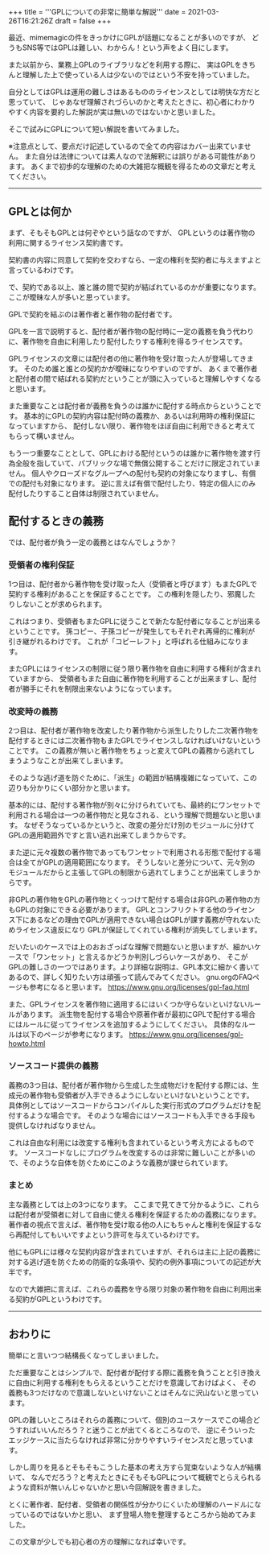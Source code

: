 +++
title = '''GPLについての非常に簡単な解説'''
date = 2021-03-26T16:21:26Z
draft = false
+++

最近、mimemagicの件をきっかけにGPLが話題になることが多いのですが、
どうもSNS等ではGPLは難しい、わからん！という声をよく目にします。

また以前から、業務上GPLのライブラリなどを利用する際に、
実はGPLをきちんと理解した上で使っている人は少ないのではという不安を持っていました。

自分としてはGPLは運用の難しさはあるもののライセンスとしては明快な方だと思っていて、
じゃあなぜ理解されづらいのかと考えたときに、初心者にわかりやすく内容を要約した解説が実は無いのではないかと思いました。

そこで試みにGPLについて短い解説を書いてみました。

※注意点として、要点だけ記述しているので全ての内容はカバー出来ていません。
また自分は法律については素人なので法解釈には誤りがある可能性があります。
あくまで初歩的な理解のための大雑把な概観を得るための文章だと考えてください。

------
## GPLとは何か

まず、そもそもGPLとは何ぞやという話なのですが、
GPLというのは著作物の利用に関するライセンス契約書です。

契約書の内容に同意して契約を交わすなら、一定の権利を契約者に与えますよと言っているわけです。

で、契約である以上、誰と誰の間で契約が結ばれているのかが重要になります。
ここが曖昧な人が多いと思っています。

GPLで契約を結ぶのは著作者と著作物の配付者です。

GPLを一言で説明すると、配付者が著作物の配付時に一定の義務を負う代わりに、著作物を自由に利用したり配付したりする権利を得るライセンスです。

GPLライセンスの文章には配付者の他に著作物を受け取った人が登場してきます。
そのため誰と誰との契約かが曖昧になりやすいのですが、
あくまで著作者と配付者の間で結ばれる契約だということが頭に入っていると理解しやすくなると思います。

また重要なことは配付者が義務を負うのは誰かに配付する時点からということです。
基本的にGPLの契約内容は配付時の義務か、あるいは利用時の権利保証になっていますから、
配付しない限り、著作物をほぼ自由に利用できると考えてもらって構いません。

もう一つ重要なこととして、GPLにおける配付というのは誰かに著作物を渡す行為全般を指していて、パブリックな場で無償公開することだけに限定されていません。
個人やクローズドなグループへの配付も契約の対象になりますし、有償での配付も対象になります。
逆に言えば有償で配付したり、特定の個人にのみ配付したりすること自体は制限されていません。

## 配付するときの義務
では、配付者が負う一定の義務とはなんでしょうか？

### 受領者の権利保証
1つ目は、配付者から著作物を受け取った人（受領者と呼びます）もまたGPLで契約する権利があることを保証することです。
この権利を隠したり、邪魔したりしないことが求められます。

これはつまり、受領者もまたGPLに従うことで新たな配付者になることが出来るということです。
孫コピー、子孫コピーが発生してもそれぞれ再帰的に権利が引き継がれるわけです。
これが「コピーレフト」と呼ばれる仕組みになります。

またGPLにはライセンスの制限に従う限り著作物を自由に利用する権利が含まれていますから、
受領者もまた自由に著作物を利用することが出来ますし、配付者が勝手にそれを制限出来ないようになっています。

### 改変時の義務
2つ目は、配付者が著作物を改変したり著作物から派生したりした二次著作物を配付するときには二次著作物もまたGPLでライセンスしなければいけないということです。
この義務が無いと著作物をちょっと変えてGPLの義務から逃れてしまうようなことが出来てしまいます。

そのような逃げ道を防ぐために、「派生」の範囲が結構複雑になっていて、この辺りも分かりにくい部分かと思います。

基本的には、配付する著作物が別々に分けられていても、最終的にワンセットで利用される場合は一つの著作物だと見なされる、という理解で問題ないと思います。
なぜそうなっているかというと、改変の差分だけ別のモジュールに分けてGPLの適用範囲外ですと言い逃れ出来てしまうからです。

また逆に元々複数の著作物であってもワンセットで利用される形態で配付する場合は全てがGPLの適用範囲になります。
そうしないと差分について、元々別のモジュールだからと主張してGPLの制限から逃れてしまうことが出来てしまうからです。

非GPLの著作物をGPLの著作物とくっつけて配付する場合は非GPLの著作物の方もGPLの対象にできる必要があります。
GPLとコンフリクトする他のライセンス下にあるなどの理由でGPLが適用できない場合はGPLが課す義務が守れないためライセンス違反になり
GPLが保証してくれている権利が消失してしまいます。

だいたいのケースでは上のおおざっぱな理解で問題ないと思いますが、細かいケースで「ワンセット」と言えるかどうか判別しづらいケースがあり、
そこがGPLの難しさの一つではあります。より詳細な説明は、GPL本文に細かく書いてあるので、詳しく知りたい方は頑張って読んでみてください。
gnu.orgのFAQページも参考になると思います。
https://www.gnu.org/licenses/gpl-faq.html

また、GPLライセンスを著作物に適用するにはいくつか守らないといけないルールがあります。
派生物を配付する場合や原著作者が最初にGPLで配付する場合にはルールに従ってライセンスを追加するようにしてください。
具体的なルールは以下のページが参考になります。
https://www.gnu.org/licenses/gpl-howto.html

### ソースコード提供の義務
義務の3つ目は、配付者が著作物から生成した生成物だけを配付する際には、生成元の著作物も受領者が入手できるようにしないといけないということです。
具体例としてはソースコードからコンパイルした実行形式のプログラムだけを配付するような場合です。
そのような場合にはソースコードも入手できる手段も提供しなければなりません。

これは自由な利用には改変する権利も含まれているという考え方によるものです。
ソースコードなしにプログラムを改変するのは非常に難しいことが多いので、そのような自体を防ぐためにこのような義務が課せられています。

### まとめ
主な義務としては上の3つになります。
ここまで見てきて分かるように、これらは配付者が受領者に対して自由に使える権利を保証するための義務になります。
著作者の視点で言えば、著作物を受け取る他の人にもちゃんと権利を保証するなら再配付してもいいですよという許可を与えているわけです。

他にもGPLには様々な契約内容が含まれていますが、それらは主に上記の義務に対する逃げ道を防ぐための防衛的な条項や、契約の例外事項についての記述が大半です。

なので大雑把に言えば、これらの義務を守る限り対象の著作物を自由に利用出来る契約がGPLというわけです。

------

## おわりに
簡単にと言いつつ結構長くなってしまいました。

ただ重要なことはシンプルで、配付者が配付する際に義務を負うことと引き換えに自由に利用する権利をもらえるということだけを意識しておけばよく、
その義務も3つだけなので意識しないといけないことはそんなに沢山ないと思っています。

GPLの難しいところはそれらの義務について、個別のユースケースでこの場合どうすればいいんだろう？と迷うことが出てくるところなので、
逆にそういったエッジケースに当たらなければ非常に分かりやすいライセンスだと思っています。

しかし周りを見るとそもそもこうした基本の考え方すら覚束ないような人が結構いて、
なんでだろう？と考えたときにそもそもGPLについて概観でとらえられるような資料が無いんじゃないかと思い今回解説を書きました。

とくに著作者、配付者、受領者の関係性が分かりにくいため理解のハードルになっているのではないかと思い、
まず登場人物を整理するところから始めてみました。

この文章が少しでも初心者の方の理解になれば幸いです。
